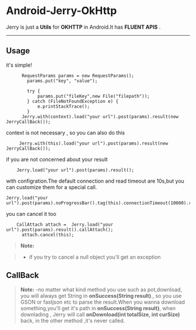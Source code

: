 # Android-Jerry-OkHttp



Jerry is just a **Utils**  for   **OKHTTP** in Android.It has  **FLUENT APIS** .

----------


Usage
-------------

it's simple!
```
      RequestParams params = new RequestParams();
        params.put("key", "value");

        try {
            params.put("fileKey",new File("filepath"));
        } catch (FileNotFoundException e) {
            e.printStackTrace();
        }
      Jerry.with(context).load("your url").post(params).result(new JerryCallBack());
```
context is not necessary , so you can also do this
```
     Jerry.with(this).load("your url").post(params).result(new JerryCallBack());
```
if you are not concerned about your result
```
    Jerry.load("your url").post(params).result();
```
with configration.The default connection and read timeout are 10s,but you can customize them  for a special call.
```
Jerry.load("your url").post(params).noProgressBar().tag(this).connectionTimeout(10000).readTimeout(1000).result();
```

you can cancel it too
```
    CallAttach attach =  Jerry.load("your url").post(params).result().callAttach();
      attach.cancel(this);
```
> **Note:**

> - if you try to cancel a null object you'll get an exception

CallBack
---------
> **Note:**
> -no matter what kind method you use such as pot,download, you will  always get String in **onSuccess(String result)**., so you use GSON or fastjson etc to parse the result.When you wanna download something,you'll get it's path in  **onSuccess(String result)**, when downlading , Jerry will call **onDownload(int totalSize, int curSize)** back,  in the other method ,it's never called.
>

